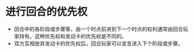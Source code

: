 # 进行回合的优先权

* 回合中的各阶段或步骤等，由一个时点前进到下一个时点的权利通常由回合玩家持有。这种优先权和发动卡的优先权是不同的。
* 双方互相放弃发动卡的优先权后，回合玩家可以宣言进入下个阶段或步骤。

